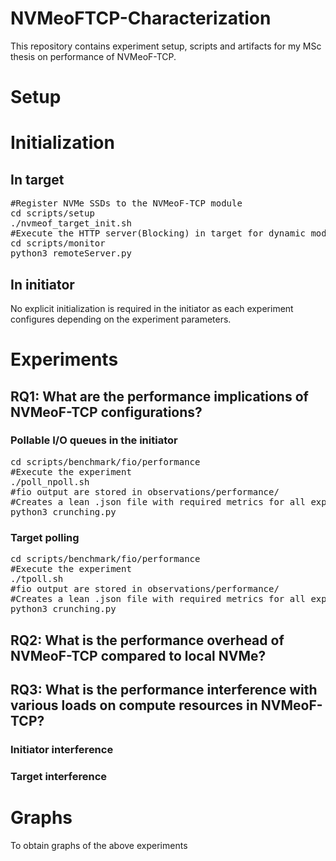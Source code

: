 # NVMeoFTCP-Characterization

This repository contains experiment setup, scripts and artifacts for my MSc thesis on performance of NVMeoF-TCP.

<h1>Setup</h1>

<h1>Initialization</h1>
<h2>In target</h2>
<pre>
#Register NVMe SSDs to the NVMeoF-TCP module
cd scripts/setup
./nvmeof_target_init.sh <device> <count>
#Execute the HTTP server(Blocking) in target for dynamic modification of target configurations for experiments
cd scripts/monitor
python3 remoteServer.py
</pre>
  
<h2>In initiator</h2>
No explicit initialization is required in the initiator as each experiment configures depending on the experiment parameters.

<h1>Experiments</h1>
<h2>RQ1: What are the performance implications of NVMeoF-TCP configurations?</h2>
<h3>Pollable I/O queues in the initiator</h3>
<pre>
cd scripts/benchmark/fio/performance
#Execute the experiment
./poll_npoll.sh 
#fio output are stored in observations/performance/
#Creates a lean .json file with required metrics for all experiment
python3 crunching.py  
</pre>

<h3>Target polling</h3>
<pre>
cd scripts/benchmark/fio/performance
#Execute the experiment
./tpoll.sh 
#fio output are stored in observations/performance/
#Creates a lean .json file with required metrics for all experiment
python3 crunching.py  
</pre>


<h2>RQ2: What is the performance overhead of NVMeoF-TCP compared to local NVMe?</h2>


<h2>RQ3: What is the performance interference with various loads on compute resources in NVMeoF-TCP?</h2>
<h3>Initiator interference</h3>
<h3>Target interference</h3>


<h1>Graphs</h1>
To obtain graphs of the above experiments
